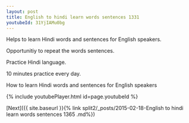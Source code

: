 ```yaml
---
layout: post
title: English to hindi learn words sentences 1331 
youtubeId: 31YjIAMu0bg
---
```

 
 
Helps to learn Hindi words and sentences for English speakers.

Opportunitiy to repeat the words sentences. 

Practice Hindi language. 
 
10 minutes practice every day. 
 
How to learn Hindi words and sentences for English speakers 
 
{% include youtubePlayer.html id=page.youtubeId %}
 
 
[Next]({{ site.baseurl }}{% link  split2/_posts/2015-02-18-English to hindi learn words sentences 1365 .md%})
 
